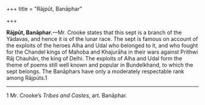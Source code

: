 +++
title = "Rājpūt, Banāphar"

+++

**Rājpūt, Banāphar.**—Mr. Crooke states that this sept is a branch of the Yādavas, and hence it is of the lunar race. The sept is famous on account of the exploits of the heroes Alha and Udal who belonged to it, and who fought for the Chandel kings of Mahoba and Khajurāha in their wars against Prithwi Rāj Chauhān, the king of Delhi. The exploits of Alha and Udal form the theme of poems still well known and popular in Bundelkhand, to which the sept belongs. The Banāphars have only a moderately respectable rank among Rājpūts.1 

___________________

1 Mr. Crooke’s *Tribes and Castes*, art. Banāphar. 

